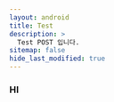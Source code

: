 ```yaml
---
layout: android
title: Test
description: >
  Test POST 입니다.
sitemap: false
hide_last_modified: true
---
```


### HI